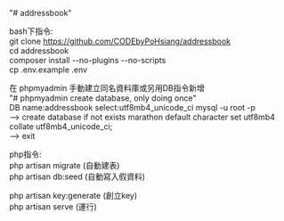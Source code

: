 "# addressbook"

bash下指令:<br/>
git clone https://github.com/CODEbyPoHsiang/addressbook<br/>
cd addressbook<br/> 
composer install --no-plugins --no-scripts<br/>
cp .env.example .env<br/>


在 phpmyadmin 手動建立同名資料庫或另用DB指令新增<br/>
"# phpmyadmin create database, only doing once" <br/>
DB name:addressbook select:utf8mb4_unicode_ci mysql -u root -p <br/>
--> create database if not exists marathon default character set utf8mb4 collate utf8mb4_unicode_ci; <br/>
--> exit<br/>

php指令:<br/>
php artisan migrate (自動建表)<br/> 
php artisan db:seed (自動寫入假資料)<br/>

php artisan key:generate (創立key) <br/>
php artisan serve (運行)<br/>
